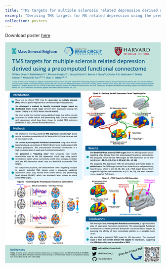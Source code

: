 ```yaml
---
title: "TMS targets for multiple sclerosis related depression derived using a precomputed functional connectome"
excerpt: "Deriving TMS targets for MS related depression using the precomputed functional connectome<br/><img src='/images/brainstim-2023.png'>"
collection: posters
---
```

Download poster [here](/files/brainstim-2023-TMS-Targets-for-MS-Depression-Precomputed-Connectome-poster.pdf)

![Brain Stimulation Poster 2023 - TMS targets for multiple sclerosis related depression derived using a precomputed functional connectome](/images/brainstim-2023.png)
